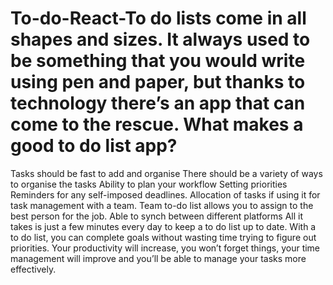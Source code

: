 # To-do-React-To do lists come in all shapes and sizes. It always used to be something that you would write using pen and paper, but thanks to technology there’s an app that can come to the rescue. What makes a good to do list app?

Tasks should be fast to add and organise
There should be a variety of ways to organise the tasks
Ability to plan your workflow
Setting priorities
Reminders for any self-imposed deadlines.
Allocation of tasks if using it for task management with a team. Team to-do list allows you to assign to the best person for the job.
Able to synch between different platforms
All it takes is just a few minutes every day to keep a to do list up to date. With a to do list, you can complete goals without wasting time trying to figure out priorities. Your productivity will increase, you won’t forget things, your time management will improve and you’ll be able to manage your tasks more effectively.
